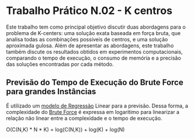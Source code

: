 # Trabalho Prático N.02 - K centros

Este trabalho tem como principal objetivo discutir duas abordagens para o problema de K-centers: uma solução exata baseada em força bruta, que analisa todas as combinações possíveis de centros, e uma solução aproximada gulosa. Além de apresentar as abordagens, este trabalho também discute os resultados obtidos em experimentos computacionais, comparando o tempo de execução, o consumo de memória e a precisão das soluções encontradas por cada método.

## Previsão do Tempo de Execução do Brute Force para grandes Instâncias

É utilizado um [modelo de Regressão](./pmed_brute_force_prev.py) Linear para a previsão. Dessa forma, a complexidade do [Brute Force](./src/algorithms/BruteForceKCenter.java) é expressa em logaritimo para linearizar a relação não linear entre a complexidade e o tempo de execução.

O(C(N,K) * N * K) = log(C(N,K)) + log(K) + log(N)
